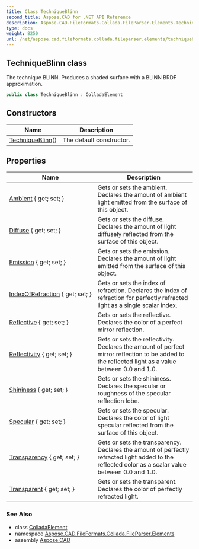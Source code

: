 ```yaml
---
title: Class TechniqueBlinn
second_title: Aspose.CAD for .NET API Reference
description: Aspose.CAD.FileFormats.Collada.FileParser.Elements.TechniqueBlinn class. The technique BLINN. Produces a shaded surface with a BLINN BRDF approximation
type: docs
weight: 8250
url: /net/aspose.cad.fileformats.collada.fileparser.elements/techniqueblinn/
---
```

## TechniqueBlinn class

The technique BLINN. Produces a shaded surface with a BLINN BRDF approximation.

```csharp
public class TechniqueBlinn : ColladaElement
```

## Constructors

| Name | Description |
| --- | --- |
| [TechniqueBlinn](techniqueblinn/)() | The default constructor. |

## Properties

| Name | Description |
| --- | --- |
| [Ambient](../../aspose.cad.fileformats.collada.fileparser.elements/techniqueblinn/ambient/) { get; set; } | Gets or sets the ambient. Declares the amount of ambient light emitted from the surface of this object. |
| [Diffuse](../../aspose.cad.fileformats.collada.fileparser.elements/techniqueblinn/diffuse/) { get; set; } | Gets or sets the diffuse. Declares the amount of light diffusely reflected from the surface of this object. |
| [Emission](../../aspose.cad.fileformats.collada.fileparser.elements/techniqueblinn/emission/) { get; set; } | Gets or sets the emission. Declares the amount of light emitted from the surface of this object. |
| [IndexOfRefraction](../../aspose.cad.fileformats.collada.fileparser.elements/techniqueblinn/indexofrefraction/) { get; set; } | Gets or sets the index of refraction. Declares the index of refraction for perfectly refracted light as a single scalar index. |
| [Reflective](../../aspose.cad.fileformats.collada.fileparser.elements/techniqueblinn/reflective/) { get; set; } | Gets or sets the reflective. Declares the color of a perfect mirror reflection. |
| [Reflectivity](../../aspose.cad.fileformats.collada.fileparser.elements/techniqueblinn/reflectivity/) { get; set; } | Gets or sets the reflectivity. Declares the amount of perfect mirror reflection to be added to the reflected light as a value between 0.0 and 1.0. |
| [Shininess](../../aspose.cad.fileformats.collada.fileparser.elements/techniqueblinn/shininess/) { get; set; } | Gets or sets the shininess. Declares the specular or roughness of the specular reflection lobe. |
| [Specular](../../aspose.cad.fileformats.collada.fileparser.elements/techniqueblinn/specular/) { get; set; } | Gets or sets the specular. Declares the color of light specular reflected from the surface of this object. |
| [Transparency](../../aspose.cad.fileformats.collada.fileparser.elements/techniqueblinn/transparency/) { get; set; } | Gets or sets the transparency. Declares the amount of perfectly refracted light added to the reflected color as a scalar value between 0.0 and 1.0. |
| [Transparent](../../aspose.cad.fileformats.collada.fileparser.elements/techniqueblinn/transparent/) { get; set; } | Gets or sets the transparent. Declares the color of perfectly refracted light. |

### See Also

* class [ColladaElement](../colladaelement/)
* namespace [Aspose.CAD.FileFormats.Collada.FileParser.Elements](../../aspose.cad.fileformats.collada.fileparser.elements/)
* assembly [Aspose.CAD](../../)


